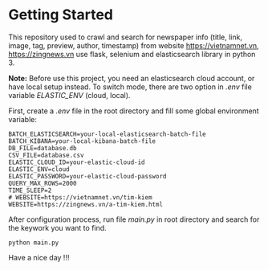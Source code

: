 # Getting Started

This repository used to crawl and search for newspaper info (title, link, image, tag, preview, author, timestamp) from website https://vietnamnet.vn, https://zingnews.vn use flask, selenium and elasticsearch library in python 3.

**Note:** Before use this project, you need an elasticsearch cloud account, or have local setup instead. To switch mode, there are two option in *.env* file variable *ELASTIC_ENV* (cloud, local).

First, create a *.env* file in the root directory and fill some global environment variable:

```
BATCH_ELASTICSEARCH=your-local-elasticsearch-batch-file
BATCH_KIBANA=your-local-kibana-batch-file
DB_FILE=database.db
CSV_FILE=database.csv
ELASTIC_CLOUD_ID=your-elastic-cloud-id
ELASTIC_ENV=cloud
ELASTIC_PASSWORD=your-elastic-cloud-password
QUERY_MAX_ROWS=2000
TIME_SLEEP=2
# WEBSITE=https://vietnamnet.vn/tim-kiem
WEBSITE=https://zingnews.vn/a-tim-kiem.html
```

After configuration process, run file *main.py* in root directory and search for the keywork you want to find.

```
python main.py
```

Have a nice day !!!
